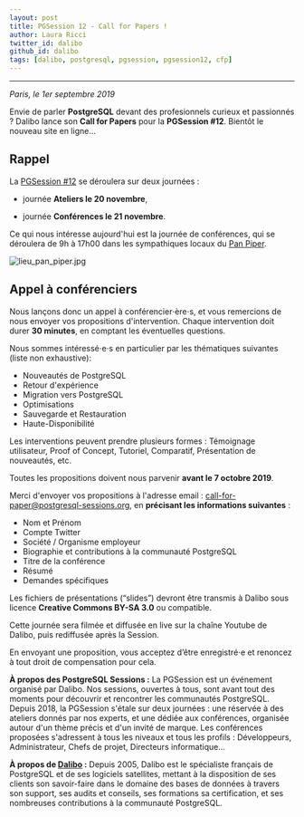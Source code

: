 ```yaml
---
layout: post
title: PGSession 12 - Call for Papers !
author: Laura Ricci
twitter_id: dalibo
github_id: dalibo
tags: [dalibo, postgresql, pgsession, pgsession12, cfp]
---
```


---

*Paris, le 1er septembre 2019*

Envie de parler **PostgreSQL** devant des profesionnels curieux et passionnés ? Dalibo lance son **Call for Papers** pour
la **PGSession #12**. Bientôt le nouveau site en ligne…

<!--MORE-->

## Rappel

La [PGSession #12](https://dali.bo/pgsession12_savethedate) se déroulera sur deux journées :

  * journée **Ateliers le 20 novembre**,
  
  * journée **Conférences le 21 novembre**.
  
  
Ce qui nous intéresse aujourd'hui est la journée de conférences, qui se déroulera de 9h à 17h00 dans les sympathiques locaux
du [Pan Piper](https://www.pan-piper.com/).

![lieu_pan_piper.jpg](https://raw.githubusercontent.com/dalibo/blog/gh-pages/img/lieu_pan_piper.jpg)

## Appel à conférenciers

Nous lançons donc un appel à conférencier⋅ère⋅s, et vous remercions de nous envoyer vos propositions d'intervention. 
Chaque intervention doit durer **30 minutes**, en comptant les éventuelles questions. 

Nous sommes intéressé⋅e⋅s en particulier par les thématiques suivantes (liste non exhaustive): 

  * Nouveautés de PostgreSQL
  * Retour d'expérience
  * Migration vers PostgreSQL
  * Optimisations
  * Sauvegarde et Restauration
  * Haute-Disponibilité

Les interventions peuvent prendre plusieurs formes : Témoignage utilisateur, Proof of Concept, Tutoriel, Comparatif,
Présentation de nouveautés, etc. 

Toutes les propositions doivent nous parvenir **avant le 7 octobre 2019**. 


Merci d'envoyer vos propositions à l'adresse email : call-for-paper@postgresql-sessions.org, en **précisant les informations suivantes** :

  * Nom et Prénom
  * Compte Twitter
  * Société / Organisme employeur
  * Biographie et contributions à la communauté PostgreSQL
  * Titre de la conférence
  * Résumé
  * Demandes spécifiques


Les fichiers de présentations (“slides”) devront être transmis à Dalibo sous licence **Creative Commons BY-SA 3.0** 
ou compatible.

Cette journée sera filmée et diffusée en live sur la chaîne Youtube de Dalibo, puis rediffusée après la Session.

En envoyant une proposition, vous acceptez d’être enregistré⋅e et renoncez à tout droit de compensation pour cela.



**À propos des PostgreSQL Sessions :**
La PGSession est un événement organisé par Dalibo. Nos sessions, ouvertes à tous, sont avant tout des moments pour découvrir
et rencontrer les communautés PostgreSQL. Depuis 2018, la PGSession s'étale sur deux journées : une réservée à des ateliers
donnés par nos experts, et une dédiée aux conférences, organisée autour d'un thème précis et d'un invité de marque.
Les conférences proposées s'adressent à tous les niveaux et tous les profils : Développeurs, Administrateur, Chefs de projet,
Directeurs informatique…

**À propos de [Dalibo](https://dalibo.com/) :**
Depuis 2005, Dalibo est le spécialiste français de PostgreSQL et de ses logiciels satellites, mettant à la disposition de
ses clients son savoir-faire dans le domaine des bases de données à travers son support, ses audits et conseils, ses formations
sa certification, et ses nombreuses contributions à la communauté PostgreSQL.
